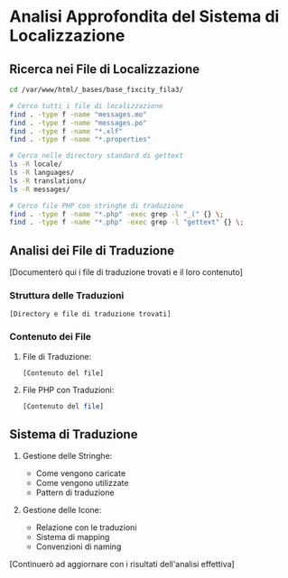 # Analisi Approfondita del Sistema di Localizzazione

## Ricerca nei File di Localizzazione
```bash
cd /var/www/html/_bases/base_fixcity_fila3/

# Cerco tutti i file di localizzazione
find . -type f -name "messages.mo"
find . -type f -name "messages.po"
find . -type f -name "*.xlf"
find . -type f -name "*.properties"

# Cerco nelle directory standard di gettext
ls -R locale/
ls -R languages/
ls -R translations/
ls -R messages/

# Cerco file PHP con stringhe di traduzione
find . -type f -name "*.php" -exec grep -l "_(" {} \;
find . -type f -name "*.php" -exec grep -l "gettext" {} \;
```

## Analisi dei File di Traduzione
[Documenterò qui i file di traduzione trovati e il loro contenuto]

### Struttura delle Traduzioni
```
[Directory e file di traduzione trovati]
```

### Contenuto dei File
1. File di Traduzione:
   ```
   [Contenuto del file]
   ```

2. File PHP con Traduzioni:
   ```php
   [Contenuto del file]
   ```

## Sistema di Traduzione
1. Gestione delle Stringhe:
   - Come vengono caricate
   - Come vengono utilizzate
   - Pattern di traduzione

2. Gestione delle Icone:
   - Relazione con le traduzioni
   - Sistema di mapping
   - Convenzioni di naming

[Continuerò ad aggiornare con i risultati dell'analisi effettiva] 